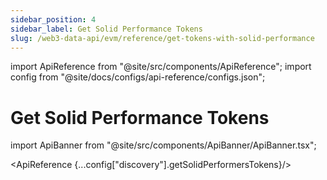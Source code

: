 ```yaml
---
sidebar_position: 4
sidebar_label: Get Solid Performance Tokens
slug: /web3-data-api/evm/reference/get-tokens-with-solid-performance
---
```


import ApiReference from "@site/src/components/ApiReference";
import config from "@site/docs/configs/api-reference/configs.json";

# Get Solid Performance Tokens

import ApiBanner from "@site/src/components/ApiBanner/ApiBanner.tsx";

<ApiReference {...config["discovery"].getSolidPerformersTokens}/>
